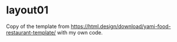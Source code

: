 # layout01
Copy of the template from https://html.design/download/yami-food-restaurant-template/ with my own code.
